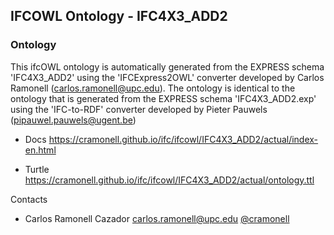 ## IFCOWL Ontology - IFC4X3_ADD2
### Ontology
This ifcOWL ontology is automatically generated from the EXPRESS schema 'IFC4X3_ADD2' using the 'IFCExpress2OWL' converter developed by Carlos Ramonell (carlos.ramonell@upc.edu). The ontology is identical to the ontology that is generated from the EXPRESS schema 'IFC4X3_ADD2.exp' using the 'IFC-to-RDF' converter developed by Pieter Pauwels (pipauwel.pauwels@ugent.be)

* Docs https://cramonell.github.io/ifc/ifcowl/IFC4X3_ADD2/actual/index-en.html


* Turtle   https://cramonell.github.io/ifc/ifcowl/IFC4X3_ADD2/actual/ontology.ttl


Contacts

* Carlos Ramonell Cazador <carlos.ramonell@upc.edu> [@cramonell](https://github.com/cramonell)
